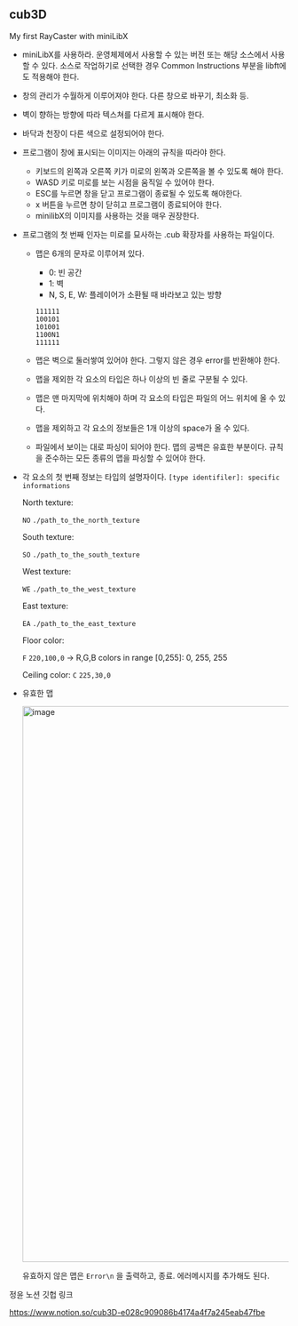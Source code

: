 ## cub3D
My first RayCaster with miniLibX

- miniLibX를 사용하라. 
운영체제에서 사용할 수 있는 버전 또는 해당 소스에서 사용할 수 있다. 소스로 작업하기로 선택한 경우 Common Instructions 부분을 libft에도 적용해야 한다.
- 창의 관리가 수월하게 이루어져야 한다. 
다른 창으로 바꾸기, 최소화 등.
- 벽이 향하는 방향에 따라 텍스쳐를 다르게 표시해야 한다.
- 바닥과 천장이 다른 색으로 설정되어야 한다.
- 프로그램이 창에 표시되는 이미지는 아래의 규칙을 따라야 한다.
    - 키보드의 왼쪽과 오른쪽 키가 미로의 왼쪽과 오른쪽을 볼 수 있도록 해야 한다.
    - WASD 키로 미로를 보는 시점을 움직일 수 있어야 한다.
    - ESC를 누르면 창을 닫고 프로그램이 종료될 수 있도록 해야한다.
    - x 버튼을 누르면 창이 닫히고 프로그램이 종료되어야 한다.
    - minilibX의 이미지를 사용하는 것을 매우 권장한다.
- 프로그램의 첫 번째 인자는 미로를 묘사하는 .cub 확장자를 사용하는  파일이다.
    - 맵은 6개의 문자로 이루어져 있다.
        - 0: 빈 공간
        - 1: 벽
        - N, S, E, W: 플레이어가 소환될 때 바라보고 있는 방향
        
        ```
        111111
        100101
        101001
        1100N1
        111111
        ```
        
    - 맵은 벽으로 둘러쌓여 있어야 한다. 그렇지 않은 경우 error를 반환해야 한다.
    - 맵을 제외한 각 요소의 타입은 하나 이상의 빈 줄로 구분될 수 있다.
    - 맵은 맨 마지막에 위치해야 하며 각 요소의 타입은 파일의 어느 위치에 올 수 있다.
    - 맵을 제외하고 각 요소의 정보들은 1개 이상의 space가 올 수 있다.
    - 파일에서 보이는 대로 파싱이 되어야 한다. 맵의 공백은 유효한 부분이다. 규칙을 준수하는 모든 종류의 맵을 파싱할 수 있어야 한다.
- 각  요소의 첫 번째 정보는 타입의 설명자이다. `[type identifiler]: specific informations`
    
    North texture:
    
    `NO` `./path_to_the_north_texture`
    
    South texture:
    
    `SO` `./path_to_the_south_texture`
    
    West texture:
    
    `WE` `./path_to_the_west_texture`
    
    East texture:
    
    `EA` `./path_to_the_east_texture`
    
    Floor color:
    
    `F` `220,100,0` → R,G,B colors in range [0,255]: 0, 255, 255
    
    Ceiling color:
    `C` `225,30,0`
    
- 유효한 맵
    
   <img width="1000" alt="image" src="https://user-images.githubusercontent.com/99523863/228504677-603ca193-29c0-420b-b3b0-11d96d862e6d.png">
    
    유효하지 않은 맵은 `Error\n` 을 출력하고, 종료. 에러메시지를 추가해도 된다.

정윤 노션 깃헙 링크

https://www.notion.so/cub3D-e028c909086b4174a4f7a245eab47fbe
